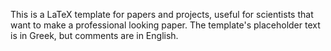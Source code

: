 This is a LaTeX template for papers and projects, useful for scientists that want to make a professional looking paper.
The template's placeholder text is in Greek, but comments are in English.
